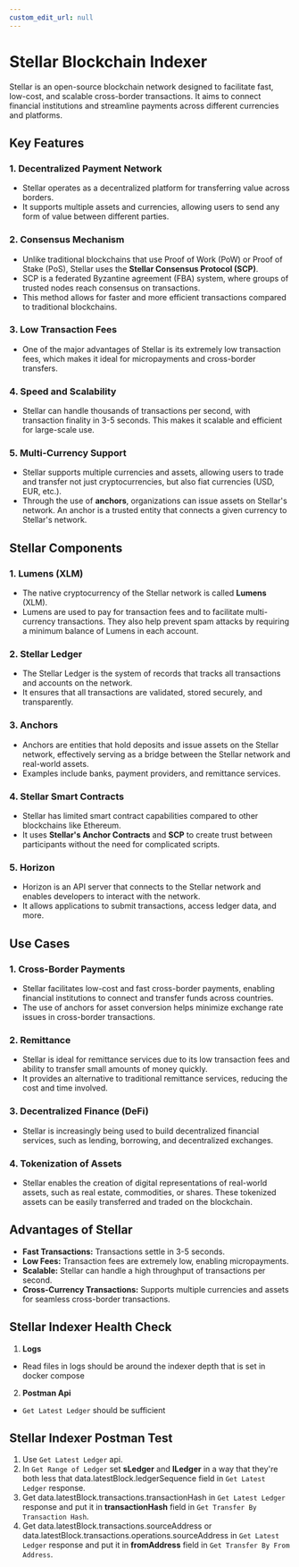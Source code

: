 ```yaml
---
custom_edit_url: null
---
```


# Stellar Blockchain Indexer

Stellar is an open-source blockchain network designed to facilitate fast, low-cost, and scalable cross-border transactions. It aims to connect financial institutions and streamline payments across different currencies and platforms.

## Key Features

### 1. **Decentralized Payment Network**
   - Stellar operates as a decentralized platform for transferring value across borders.
   - It supports multiple assets and currencies, allowing users to send any form of value between different parties.

### 2. **Consensus Mechanism**
   - Unlike traditional blockchains that use Proof of Work (PoW) or Proof of Stake (PoS), Stellar uses the **Stellar Consensus Protocol (SCP)**.
   - SCP is a federated Byzantine agreement (FBA) system, where groups of trusted nodes reach consensus on transactions.
   - This method allows for faster and more efficient transactions compared to traditional blockchains.

### 3. **Low Transaction Fees**
   - One of the major advantages of Stellar is its extremely low transaction fees, which makes it ideal for micropayments and cross-border transfers.

### 4. **Speed and Scalability**
   - Stellar can handle thousands of transactions per second, with transaction finality in 3-5 seconds. This makes it scalable and efficient for large-scale use.

### 5. **Multi-Currency Support**
   - Stellar supports multiple currencies and assets, allowing users to trade and transfer not just cryptocurrencies, but also fiat currencies (USD, EUR, etc.).
   - Through the use of **anchors**, organizations can issue assets on Stellar's network. An anchor is a trusted entity that connects a given currency to Stellar's network.

## Stellar Components

### 1. **Lumens (XLM)**
   - The native cryptocurrency of the Stellar network is called **Lumens** (XLM).
   - Lumens are used to pay for transaction fees and to facilitate multi-currency transactions. They also help prevent spam attacks by requiring a minimum balance of Lumens in each account.

### 2. **Stellar Ledger**
   - The Stellar Ledger is the system of records that tracks all transactions and accounts on the network.
   - It ensures that all transactions are validated, stored securely, and transparently.

### 3. **Anchors**
   - Anchors are entities that hold deposits and issue assets on the Stellar network, effectively serving as a bridge between the Stellar network and real-world assets.
   - Examples include banks, payment providers, and remittance services.

### 4. **Stellar Smart Contracts**
   - Stellar has limited smart contract capabilities compared to other blockchains like Ethereum.
   - It uses **Stellar's Anchor Contracts** and **SCP** to create trust between participants without the need for complicated scripts.

### 5. **Horizon**
   - Horizon is an API server that connects to the Stellar network and enables developers to interact with the network.
   - It allows applications to submit transactions, access ledger data, and more.

## Use Cases

### 1. **Cross-Border Payments**
   - Stellar facilitates low-cost and fast cross-border payments, enabling financial institutions to connect and transfer funds across countries.
   - The use of anchors for asset conversion helps minimize exchange rate issues in cross-border transactions.

### 2. **Remittance**
   - Stellar is ideal for remittance services due to its low transaction fees and ability to transfer small amounts of money quickly.
   - It provides an alternative to traditional remittance services, reducing the cost and time involved.

### 3. **Decentralized Finance (DeFi)**
   - Stellar is increasingly being used to build decentralized financial services, such as lending, borrowing, and decentralized exchanges.

### 4. **Tokenization of Assets**
   - Stellar enables the creation of digital representations of real-world assets, such as real estate, commodities, or shares. These tokenized assets can be easily transferred and traded on the blockchain.

## Advantages of Stellar

- **Fast Transactions:** Transactions settle in 3-5 seconds.
- **Low Fees:** Transaction fees are extremely low, enabling micropayments.
- **Scalable:** Stellar can handle a high throughput of transactions per second.
- **Cross-Currency Transactions:** Supports multiple currencies and assets for seamless cross-border transactions.

## Stellar Indexer Health Check

1. **Logs**
 *   Read files in logs should be around the indexer depth that is set in docker compose
2. **Postman Api**
 *   `Get Latest Ledger` should be sufficient

## Stellar Indexer Postman Test

1. Use `Get Latest Ledger` api.
2. In `Get Range of Ledger` set **sLedger** and **lLedger** in a way that they're both less that data.latestBlock.ledgerSequence field in `Get Latest Ledger` response.
3. Get data.latestBlock.transactions.transactionHash in `Get Latest Ledger` response and put it in **transactionHash**  field in `Get Transfer By Transaction Hash`.
4. Get data.latestBlock.transactions.sourceAddress or data.latestBlock.transactions.operations.sourceAddress in `Get Latest Ledger` response and put it in **fromAddress** field in `Get Transfer By From Address`.
